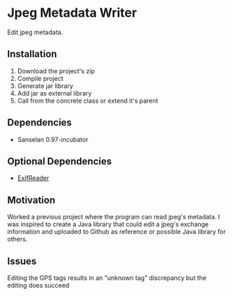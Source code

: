 # Jpeg Metadata Writer
Edit jpeg metadata.

<h2>Installation</h2>
<ol>
  <li>Download the project's zip</li>
  <li>Compile project</li>
  <li>Generate jar library</li>
  <li>Add jar as external library</li>
  <li>Call from the concrete class or extend it's parent</li>
</ol>

<h2>Dependencies</h2>
<ul>
  <li>Sanselan 0.97-incubator</li>
</ul>

<h2>Optional Dependencies</h2>
<ul>
  <li><a target="_blank" href="https://github.com/quauab/ExifReader">ExifReader</a></li>
</ul>

<h2>Motivation</h2>
Worked a previous project where the program can read jpeg's metadata. I was inspired to create a Java library that could edit a jpeg's exchange information and uploaded to Github as reference or possible Java library for others.

<h2>Issues</h2>
Editing the GPS tags results in an "unknown tag" discrepancy but the editing does succeed

